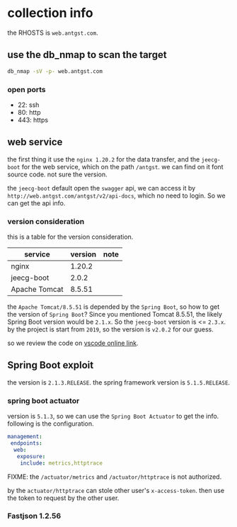 # collection info

the RHOSTS is `web.antgst.com`.

## use the db_nmap to scan the target

```bash
db_nmap -sV -p- web.antgst.com
```

### open ports

- 22: ssh
- 80: http
- 443: https

## web service

the first thing it use the `nginx 1.20.2` for the data transfer, and the `jeecg-boot` for the web service, which on the path `/antgst`. we can find on it font source code. not sure the version.

the `jeecg-boot` default open the `swagger` api, we can access it by `http://web.antgst.com/antgst/v2/api-docs`, which no need to login. So we can get the api info.

### version consideration

this is a table for the version consideration.

| service | version | note |
| --- | --- | --- |
| nginx | 1.20.2 | |
| jeecg-boot | 2.0.2 | |
| Apache Tomcat | 8.5.51 | |

the `Apache Tomcat/8.5.51` is depended by the `Spring Boot`, so how to get the version of `Spring Boot`? Since you mentioned Tomcat 8.5.51, the likely Spring Boot version would be `2.1.x`. So the `jeecg-boot` version is <= `2.3.x`. by the project is start from `2019`, so the version is `v2.0.2` for our guess.

so we review the code on [vscode online link](https://github.dev/jeecgboot/JeecgBoot/tree/v2.0.2).

## Spring Boot exploit

the version is `2.1.3.RELEASE`. the spring framework version is `5.1.5.RELEASE`.

### spring boot actuator

version is `5.1.3`, so we can use the `Spring Boot Actuator` to get the info. following is the configuration.

```yml
management:
 endpoints:
  web:
   exposure:
    include: metrics,httptrace
```

FIXME: the `/actuator/metrics` and `/actuator/httptrace` is not authorized.

by the `actuator/httptrace` can stole other user's `x-access-token`. then use the token to request by the other user.


### Fastjson 1.2.56

